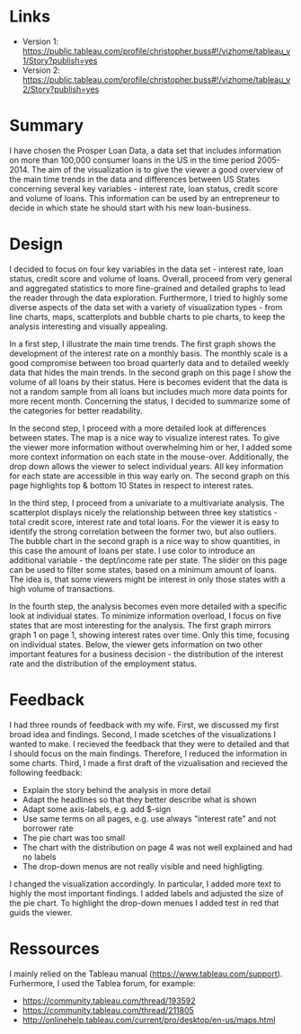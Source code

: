 # Links

* Version 1: https://public.tableau.com/profile/christopher.buss#!/vizhome/tableau_v1/Story?publish=yes
* Version 2: https://public.tableau.com/profile/christopher.buss#!/vizhome/tableau_v2/Story?publish=yes

# Summary
I have chosen the Prosper Loan Data, a data set that includes information on more than 100,000 consumer loans in the US in the time period 2005-2014. The aim of the visualization is to give the viewer a good overview of the main time trends in the data and differences between US States concerning several key variables - interest rate, loan status, credit score and volume of loans. This information can be used by an entrepreneur to decide in which state he should start with his new loan-business.

# Design
I decided to focus on four key variables in the data set - interest rate, loan status, credit score and volume of loans. Overall, proceed from very general and aggregated statistics to more fine-grained and detailed graphs to lead the reader through the data exploration. Furthermore, I tried to highly some diverse aspects of the data set with a variety of visualization types - from line charts, maps, scatterplots and bubble charts to pie charts, to keep the analysis interesting and visually appealing.

In a first step, I illustrate the main time trends. The first graph shows the development of the interest rate on a monthly basis. The monthly scale is a good compromise between too broad quarterly data and to detailed weekly data that hides the main trends. In the second graph on this page I show the volume of all loans by their status. Here is becomes evident that the data is not a random sample from all loans but includes much more data points for more recent month. Concerning the status, I decided to summarize some of the categories for better readability.

In the second step, I proceed with a more detailed look at differences between states. The map is a nice way to visualize interest rates. To give the viewer more information without overwhelming him or her, I added some more context information on each state in the mouse-over. Additionally, the drop down allows the viewer to select individual years. All key information for each state are accessible in this way early on. The second graph on this page highlights top & bottom 10 States in respect to interest rates.

In the third step, I proceed from a univariate to a multivariate analysis. The scatterplot displays nicely the relationship between three key statistics - total credit score, interest rate and total loans. For the viewer it is easy to identify the strong correlation between the former two, but also outliers. The bubble chart in the second graph is a nice way to show quantities, in this case the amount of loans per state. I use color to introduce an additional variable - the dept/income rate per state. The slider on this page can be used to filter some states, based on a minimum amount of loans. The idea is, that some viewers might be interest in only those states with a high volume of transactions.

In the fourth step, the analysis becomes even more detailed with a specific look at individual states. To minimize information overload, I focus on five states that are most interesting for the analysis. The first graph mirrors graph 1 on page 1, showing interest rates over time. Only this time, focusing on individual states. Below, the viewer gets information on two other important features for a business decision - the distribution of the interest rate and the distribution of the employment status.

# Feedback
I had three rounds of feedback with my wife. First, we discussed my first broad idea and findings. Second, I made scetches of the visualizations I wanted to make. I recieved the feedback that they were to detailed and that I should focus on the main findings. Therefore, I reduced the information in some charts. Third, I made a first draft of the vizualisation and recieved the following feedback:

* Explain the story behind the analysis in more detail
* Adapt the headlines so that they better describe what is shown
* Adapt some axis-labels, e.g. add $-sign
* Use same terms on all pages, e.g. use always "interest rate" and not borrower rate
* The pie chart was too small
* The chart with the distribution on page 4 was not well explained and had no labels
* The drop-down menus are not really visible and need highligting. 

I changed the visualization accordingly. In particular, I added more text to highly the most important findings. I added labels and adjusted the size of the pie chart. To highlight the drop-down menues I added test in red that guids the viewer.

# Ressources
I mainly relied on the Tableau manual (https://www.tableau.com/support). Furhermore, I used the Tablea forum, for example:

* https://community.tableau.com/thread/193592
* https://community.tableau.com/thread/211805
* http://onlinehelp.tableau.com/current/pro/desktop/en-us/maps.html

